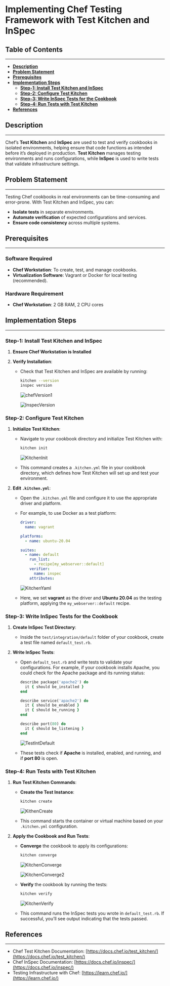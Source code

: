 # **Implementing Chef Testing Framework with Test Kitchen and InSpec**

## **Table of Contents**
---
* [**Description**](#description)  
* [**Problem Statement**](#problem-statement)  
* [**Prerequisites**](#prerequisites)
* [**Implementation Steps**](#implementation-steps) 
  - [**Step-1: Install Test Kitchen and InSpec**](#step-1-install-test-kitchen-and-inspec) 
  - [**Step-2: Configure Test Kitchen**](#step-2-configure-test-kitchen) 
  - [**Step-3: Write InSpec Tests for the Cookbook**](#step-3-write-inspec-tests-for-the-cookbook) 
  - [**Step-4: Run Tests with Test Kitchen**](#step-4-run-tests-with-test-kitchen)
* [**References**](#references)

## **Description**
---
Chef’s **Test Kitchen** and **InSpec** are used to test and verify cookbooks in isolated environments, helping ensure that code functions as intended before it’s deployed in production. **Test Kitchen** manages testing environments and runs configurations, while **InSpec** is used to write tests that validate infrastructure settings.

## **Problem Statement**
---
Testing Chef cookbooks in real environments can be time-consuming and error-prone. With Test Kitchen and InSpec, you can:
- **Isolate tests** in separate environments.
- **Automate verification** of expected configurations and services.
- **Ensure code consistency** across multiple systems.

## **Prerequisites**
---
### **Software Required**
- **Chef Workstation**: To create, test, and manage cookbooks.
- **Virtualization Software**: Vagrant or Docker for local testing (recommended).

### **Hardware Requirement**
- **Chef Workstation**: 2 GB RAM, 2 CPU cores

## **Implementation Steps**
---
### **Step-1: Install Test Kitchen and InSpec**

1. **Ensure Chef Workstation is Installed**

2. **Verify Installation**:
   - Check that Test Kitchen and InSpec are available by running:
     ```bash
     kitchen --version
     inspec version
     ```

     ![chefVersion1](images/Chef%20version1.png)

     ![InspecVersion](images/Inspec%20version.png)

### **Step-2: Configure Test Kitchen**

1. **Initialize Test Kitchen**:
   - Navigate to your cookbook directory and initialize Test Kitchen with:
     ```bash
     kitchen init
     ```

     ![KitchenInit](images/KitchenInit.png)

   - This command creates a `.kitchen.yml` file in your cookbook directory, which defines how Test Kitchen will set up and test your environment.

2. **Edit `.kitchen.yml`**:
   - Open the `.kitchen.yml` file and configure it to use the appropriate driver and platform.
   - For example, to use Docker as a test platform:
     ```yaml
     driver:
       name: vagrant

     platforms:
       - name: ubuntu-20.04

     suites:
       - name: default
         run_list:
           - recipe[my_webserver::default]
         verifier:
           name: inspec
         attributes:
     ```

     ![KitchenYaml](images/KitchenYaml.png)

   - Here, we set **vagrant** as the driver and **Ubuntu 20.04** as the testing platform, applying the `my_webserver::default` recipe.

### **Step-3: Write InSpec Tests for the Cookbook**

1. **Create InSpec Test Directory**:
   - Inside the `test/integration/default` folder of your cookbook, create a test file named `default_test.rb`.

2. **Write InSpec Tests**:
   - Open `default_test.rb` and write tests to validate your configurations. For example, if your cookbook installs Apache, you could check for the Apache package and its running status:
     ```ruby
     describe package('apache2') do
       it { should be_installed }
     end

     describe service('apache2') do
       it { should be_enabled }
       it { should be_running }
     end

     describe port(80) do
       it { should be_listening }
     end
     ```
     
     ![TestIntDefault](images/TestIntDefault.png)

   - These tests check if **Apache** is installed, enabled, and running, and if **port 80** is open.

### **Step-4: Run Tests with Test Kitchen**

1. **Run Test Kitchen Commands**:
   - **Create the Test Instance**:
     ```bash
     kitchen create
     ```

     ![KithenCreate](images/KitchenCreate.png)

   - This command starts the container or virtual machine based on your `.kitchen.yml` configuration.

2. **Apply the Cookbook and Run Tests**:
   - **Converge** the cookbook to apply its configurations:
     ```bash
     kitchen converge
     ```

     ![KitchenConverge](images/KitchenConverge.png)

     ![KitchenConverge2](images/KitchenConverge2.png)

   - **Verify** the cookbook by running the tests:
     ```bash
     kitchen verify
     ```

     ![KitchenVerify](images/KitchenVerify.png)

   - This command runs the InSpec tests you wrote in `default_test.rb`. If successful, you’ll see output indicating that the tests passed.

## **References**
---
- Chef Test Kitchen Documentation: [https://docs.chef.io/test_kitchen/](https://docs.chef.io/test_kitchen/)
- Chef InSpec Documentation: [https://docs.chef.io/inspec/](https://docs.chef.io/inspec/)
- Testing Infrastructure with Chef: [https://learn.chef.io/](https://learn.chef.io/)